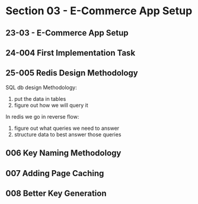# Section 03 - E-Commerce App Setup

## 23-03 - E-Commerce App Setup

## 24-004 First Implementation Task
## 25-005 Redis Design Methodology
SQL db design Methodology: 
1. put the data in tables
2. figure out how we will query it

In redis we go in reverse flow:
1. figure out what queries we need to answer
2. structure data to best answer those queries

## 006 Key Naming Methodology

## 007 Adding Page Caching
## 008 Better Key Generation